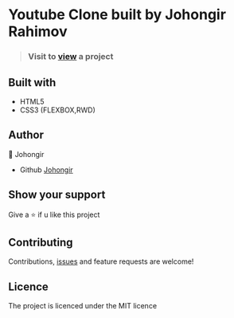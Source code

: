 # Youtube Clone built by Johongir Rahimov


 
> ### Visit to [view](https://johongirr.github.io/registration-form/) a project

## Built with
 * HTML5
 * CSS3 (FLEXBOX,RWD)
  


## Author
:man: Johongir 
* Github [Johongir](https://github.com/Johongirr)

## Show your support
Give a :star: if u like this project


## Contributing
Contributions, [issues](https://github.com/Johongirr/calculator/issues) and feature requests are welcome!


## Licence
The project is licenced under the MIT licence
